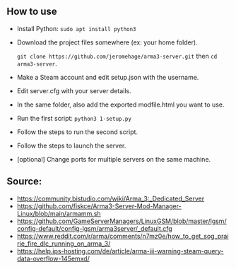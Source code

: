 ## How to use

- Install Python: `sudo apt install python3`
- Download the project files somewhere (ex: your home folder).
   
    `git clone https://github.com/jeromehage/arma3-server.git` then `cd arma3-server`.
- Make a Steam account and edit setup.json with the username.
- Edit server.cfg with your server details.
- In the same folder, also add the exported modfile.html you want to use.
- Run the first script: `python3 1-setup.py`
- Follow the steps to run the second script.
- Follow the steps to launch the server.
- [optional] Change ports for multiple servers on the same machine.

## Source:
- https://community.bistudio.com/wiki/Arma_3:_Dedicated_Server
- https://github.com/fiskce/Arma3-Server-Mod-Manager-Linux/blob/main/armamm.sh
- https://github.com/GameServerManagers/LinuxGSM/blob/master/lgsm/config-default/config-lgsm/arma3server/_default.cfg
- https://www.reddit.com/r/arma/comments/n7mz0e/how_to_get_sog_prairie_fire_dlc_running_on_arma_3/
- https://help.ips-hosting.com/de/article/arma-iii-warning-steam-query-data-overflow-145emxd/

